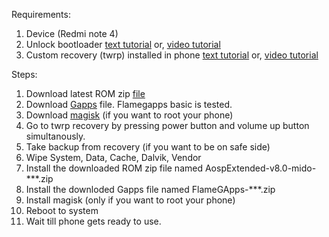 Requirements:
1. Device (Redmi note 4)
2. Unlock bootloader [text tutorial](https://forum.xda-developers.com/t/fastest-way-to-unlock-the-bootlader.3689116) or, [video tutorial](https://www.youtube.com/watch?v=6qDXirGFOpU&t=19s)
3. Custom recovery (twrp) installed in phone [text tutorial](https://www.miuithemez.com/2019/06/how-to-install-twrp-recovery-in-redmi-note-4.html) or, [video tutorial](https://www.youtube.com/watch?v=JcYeCzSfoDE)


Steps:
1. Download latest ROM zip [file](https://t.me/rn4downloads/4885)
2. Download [Gapps](https://sourceforge.net/projects/flamegapps/files/arm64/android-11/BETA/2021-04-04/FlameGApps-11.0-basic-arm64-20210404-BETA.zip/download) file. Flamegapps basic is tested.
3. Download [magisk](https://magiskmanager.com/) (if you want to root your phone)
4. Go to twrp recovery by pressing power button and volume up button simultanously.
5. Take backup from recovery (if you want to be on safe side)
6. Wipe System, Data, Cache, Dalvik, Vendor
7. Install the downloaded ROM zip file named AospExtended-v8.0-mido-***.zip
8. Install the downloded Gapps file named FlameGApps-***.zip
9. Install magisk (only if you want to root your phone)
10. Reboot to system
11. Wait till phone gets ready to use.
